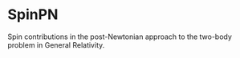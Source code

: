 # SpinPN
Spin contributions in the post-Newtonian approach to the two-body problem in General Relativity.
